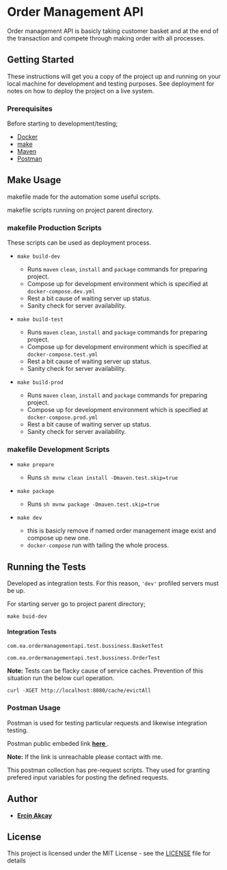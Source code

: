 # Order Management API

Order management API is basicly taking customer basket and at the end of the transaction and compete through making order with all processes.

## Getting Started

These instructions will get you a copy of the project up and running on your local machine for development and testing purposes. See deployment for notes on how to deploy the project on a live system.

### Prerequisites

Before starting to development/testing;
* [Docker](https://www.docker.com/)
* [make](https://en.wikipedia.org/wiki/Makefile)
* [Maven](https://maven.apache.org/)
* [Postman](https://www.postman.com/)


## Make Usage

makefile made for the automation some useful scripts.

makefile scripts running on project parent directory.

### makefile Production Scripts

These scripts can be used as deployment process.

* `make build-dev`
	* Runs `maven` `clean`, `install` and `package` commands for preparing project.
	* Compose up for development environment which is specified at `docker-compose.dev.yml`
	* Rest a bit cause of waiting server up status.
	* Sanity check for server availability.

* `make build-test`
	* Runs `maven` `clean`, `install` and `package` commands for preparing project.
	* Compose up for development environment which is specified at `docker-compose.test.yml`
	* Rest a bit cause of waiting server up status.
	* Sanity check for server availability.	

* `make build-prod`
	* Runs `maven` `clean`, `install` and `package` commands for preparing project.
	* Compose up for development environment which is specified at `docker-compose.prod.yml`
	* Rest a bit cause of waiting server up status.
	* Sanity check for server availability.	


### makefile Development Scripts

* `make prepare`
	* Runs `sh mvnw clean install -Dmaven.test.skip=true`

* `make package`
	* Runs `sh mvnw package -Dmaven.test.skip=true`

* `make dev`
	* this is basicly remove if named order management image exist and compose up new one. 
	* `docker-compose` run with tailing the whole process.

## Running the Tests

Developed as integration tests. For this reason, `'dev'` profiled servers must be up. 

For starting server go to project parent directory;

```
make buid-dev
```

#### Integration Tests

```
com.ea.ordermanagementapi.test.bussiness.BasketTest
```
```
com.ea.ordermanagementapi.test.bussiness.OrderTest
```

**Note:** Tests can be flacky cause of service caches. Prevention of this situation run the below curl operation.

```
curl -XGET http://localhost:8080/cache/evictAll
```

### Postman Usage

Postman is used for testing particular requests and likewise integration testing.

Postman public embeded link [**here** ](https://www.getpostman.com/collections/cc6601be4b6ed937856f).

**Note:** If the link is unreachable please contact with me.

This postman collection has pre-request scripts. They used for granting prefered input variables for posting the defined requests.


## Author

* [**Ercin Akcay** ](https://github.com/ercinakcay)


## License

This project is licensed under the MIT License - see the [LICENSE](LICENSE) file for details

